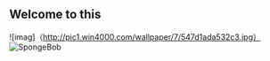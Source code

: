 ## Welcome to this

![imag]（http://pic1.win4000.com/wallpaper/7/547d1ada532c3.jpg）
![SpongeBob](http://desk.fd.zol-img.com.cn/t_s960x600c5/g5/M00/02/05/ChMkJ1bKyPCIPYk3AAoq8MpEwc4AALIIQJEfsEACisI249.jpg)

